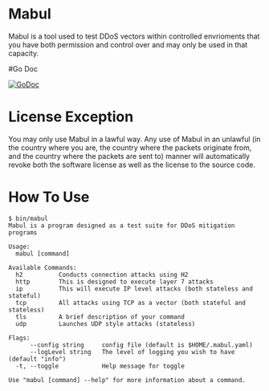 # Mabul
Mabul is a tool used to test DDoS vectors within controlled envrioments that you have both permission and control over
and may only be used in that capacity.

#Go Doc

[![GoDoc](https://godoc.org/github.com/levigross/mabul?status.svg)](https://godoc.org/github.com/levigross/mabul)

# License Exception

You may only use Mabul in a lawful way. Any use of Mabul in an unlawful (in the country where you are,
the country where the packets originate from, and the country where the packets are sent to) manner will automatically
revoke both the software license as well as the license to the source code.

# How To Use
```
$ bin/mabul
Mabul is a program designed as a test suite for DDoS mitigation programs

Usage:
  mabul [command]

Available Commands:
  h2          Conducts connection attacks using H2
  http        This is designed to execute layer 7 attacks
  ip          This will execute IP level attacks (both stateless and stateful)
  tcp         All attacks using TCP as a vector (both stateful and stateless)
  tls         A brief description of your command
  udp         Launches UDP style attacks (stateless)

Flags:
      --config string     config file (default is $HOME/.mabul.yaml)
      --logLevel string   The level of logging you wish to have (default "info")
  -t, --toggle            Help message for toggle

Use "mabul [command] --help" for more information about a command.
```